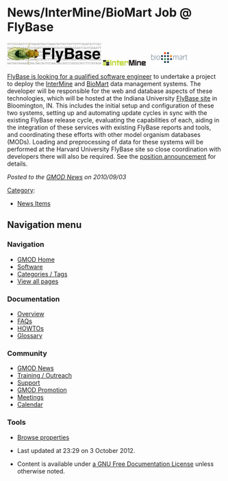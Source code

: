 



<span id="top"></span>




# <span dir="auto">News/InterMine/BioMart Job @ FlyBase</span>











<a href="http://www.bioinformatics.org/forums/forum.php?forum_id=8313"
rel="nofollow" title="Open position at FlyBase"><img
src="https://raw.githubusercontent.com/GMOD/gmod.github.io/main/mediawiki/images/thumb/e/e0/Fly_logo.png/220px-Fly_logo.png"
srcset="https://raw.githubusercontent.com/GMOD/gmod.github.io/main/mediawiki/images/e/e0/Fly_logo.png 1.5x, https://raw.githubusercontent.com/GMOD/gmod.github.io/main/mediawiki/images/e/e0/Fly_logo.png 2x"
width="220" height="54" alt="Open position at FlyBase" /></a> [<img
src="https://raw.githubusercontent.com/GMOD/gmod.github.io/main/mediawiki/images/thumb/1/13/InterMineLogo.png/100px-InterMineLogo.png"
srcset="https://raw.githubusercontent.com/GMOD/gmod.github.io/main/mediawiki/images/thumb/1/13/InterMineLogo.png/150px-InterMineLogo.png 1.5x, https://raw.githubusercontent.com/GMOD/gmod.github.io/main/mediawiki/images/thumb/1/13/InterMineLogo.png/200px-InterMineLogo.png 2x"
width="100" height="13" alt="InterMine" />](../../InterMine "InterMine")
[<img
src="https://raw.githubusercontent.com/GMOD/gmod.github.io/main/mediawiki/images/thumb/a/a4/Biomart250.png/100px-Biomart250.png"
srcset="https://raw.githubusercontent.com/GMOD/gmod.github.io/main/mediawiki/images/thumb/a/a4/Biomart250.png/150px-Biomart250.png 1.5x, https://raw.githubusercontent.com/GMOD/gmod.github.io/main/mediawiki/images/thumb/a/a4/Biomart250.png/200px-Biomart250.png 2x"
width="100" height="40" alt="BioMart" />](../../BioMart "BioMart")



<a href="http://www.bioinformatics.org/forums/forum.php?forum_id=8313"
class="external text" rel="nofollow">FlyBase is looking for a qualified
software engineer</a> to undertake a project to deploy the
[InterMine](../../InterMine "InterMine") and
[BioMart](../../BioMart "BioMart") data management systems. The
developer will be responsible for the web and database aspects of these
technologies, which will be hosted at the Indiana University
<a href="http://flybase.org" class="external text"
rel="nofollow">FlyBase site</a> in Bloomington, IN. This includes the
initial setup and configuration of these two systems, setting up and
automating update cycles in sync with the existing FlyBase release
cycle, evaluating the capabilities of each, aiding in the integration of
these services with existing FlyBase reports and tools, and coordinating
these efforts with other model organism databases (MODs). Loading and
preprocessing of data for these systems will be performed at the Harvard
University FlyBase site so close coordination with developers there will
also be required. See the
<a href="http://www.bioinformatics.org/forums/forum.php?forum_id=8313"
class="external text" rel="nofollow">position announcement</a> for
details.

  



*Posted to the [GMOD News](../../GMOD_News "GMOD News") on 2010/09/03*






[Category](../../Special%3ACategories "Special%3ACategories"):

- [News Items](../../Category%3ANews_Items "Category%3ANews Items")






## Navigation menu







<a href="../../Main_Page"
style="background-image: url(../../../images/GMOD-cogs.png);"
title="Visit the main page"></a>


### Navigation



- <span id="n-GMOD-Home">[GMOD Home](../../Main_Page)</span>
- <span id="n-Software">[Software](../../GMOD_Components)</span>
- <span id="n-Categories-.2F-Tags">[Categories /
  Tags](../../Categories)</span>
- <span id="n-View-all-pages">[View all
  pages](../../Special:AllPages)</span>




### Documentation



- <span id="n-Overview">[Overview](../../Overview)</span>
- <span id="n-FAQs">[FAQs](../../Category%3AFAQ)</span>
- <span id="n-HOWTOs">[HOWTOs](../../Category%3AHOWTO)</span>
- <span id="n-Glossary">[Glossary](../../Glossary)</span>




### Community



- <span id="n-GMOD-News">[GMOD News](../../GMOD_News)</span>
- <span id="n-Training-.2F-Outreach">[Training /
  Outreach](../../Training_and_Outreach)</span>
- <span id="n-Support">[Support](../../Support)</span>
- <span id="n-GMOD-Promotion">[GMOD
  Promotion](../../GMOD_Promotion)</span>
- <span id="n-Meetings">[Meetings](../../Meetings)</span>
- <span id="n-Calendar">[Calendar](../../Calendar)</span>




### Tools

- <span id="t-smwbrowselink"><a href="../../Special%253ABrowse/News-2FInterMine-2FBioMart_Job_@_FlyBase"
  rel="smw-browse">Browse properties</a></span>



- <span id="footer-info-lastmod">Last updated at 23:29 on 3 October
  2012.</span>
<!-- - <span id="footer-info-viewcount">7,821 page views.</span> -->
- <span id="footer-info-copyright">Content is available under
  <a href="http://www.gnu.org/licenses/fdl-1.3.html" class="external"
  rel="nofollow">a GNU Free Documentation License</a> unless otherwise
  noted.</span>

<!-- -->



<!-- -->




